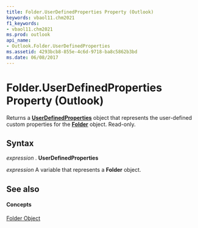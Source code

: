 ```yaml
---
title: Folder.UserDefinedProperties Property (Outlook)
keywords: vbaol11.chm2021
f1_keywords:
- vbaol11.chm2021
ms.prod: outlook
api_name:
- Outlook.Folder.UserDefinedProperties
ms.assetid: 4293bcb8-855e-4c6d-9718-ba8c5862b3bd
ms.date: 06/08/2017
---
```



# Folder.UserDefinedProperties Property (Outlook)

Returns a  **[UserDefinedProperties](Outlook.UserDefinedProperties.md)** object that represents the user-defined custom properties for the **[Folder](Outlook.Folder.md)** object. Read-only.


## Syntax

 _expression_ . **UserDefinedProperties**

 _expression_ A variable that represents a **Folder** object.


## See also


#### Concepts


[Folder Object](Outlook.Folder.md)

